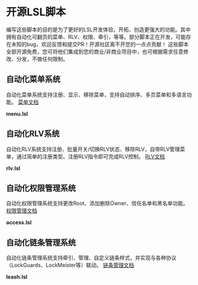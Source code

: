 # 开源LSL脚本

编写这些脚本的目的是为了更好的LSL开发体验，开拓、创造更强大的功能。其中拥有自动化可翻页的菜单、RLV、权限、牵引，等等。部分脚本正在开发，可能存在未知的bug，欢迎反馈和提交PR！开源社区离不开您的一点点贡献！
这些脚本全部开源免费，您可将他们集成到您的商业/非商业项目中，也可根据需求任意修改、分发，不做任何限制。

## 自动化菜单系统
自动化菜单系统支持注册、显示、移除菜单，支持自动排序、多页菜单和多语言功能。
[菜单文档](README.Menu.md)

******menu.lsl******

## 自动化RLV系统
自动化RLV系统支持注册、批量开关/切换RLV状态、移除RLV，自带RLV管理菜单，通过简单的注册类型、注册RLV指令即可完成RLV控制。
[RLV文档](README.RLV.md)

******rlv.lsl******

## 自动化权限管理系统
自动化权限管理系统支持更改Root、添加删除Owner、信任名单和黑名单功能。
[权限管理文档](README.Access.md)

******access.lsl******

## 自动化链条管理系统
自动化链条管理系统支持牵引、管理、自定义链条样式，并实现与各种协议（LockGuards、LockMeister等）联动。
[链条管理文档](README.Leash.md)

******leash.lsl******